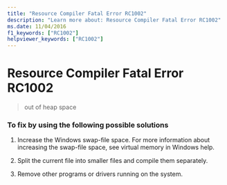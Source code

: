 ```yaml
---
title: "Resource Compiler Fatal Error RC1002"
description: "Learn more about: Resource Compiler Fatal Error RC1002"
ms.date: 11/04/2016
f1_keywords: ["RC1002"]
helpviewer_keywords: ["RC1002"]
---
```

# Resource Compiler Fatal Error RC1002

> out of heap space

### To fix by using the following possible solutions

1. Increase the Windows swap-file space. For more information about increasing the swap-file space, see virtual memory in Windows help.

1. Split the current file into smaller files and compile them separately.

1. Remove other programs or drivers running on the system.
